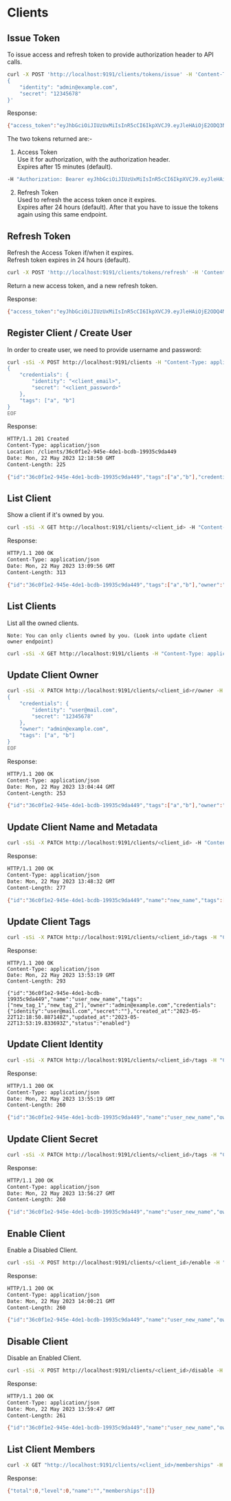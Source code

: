 # Clients

## Issue Token
To issue access and refresh token to provide authorization header to API calls.

```bash
curl -X POST 'http://localhost:9191/clients/tokens/issue' -H 'Content-Type: application/json' --data-raw '
{
    "identity": "admin@example.com",
    "secret": "12345678"
}'
```

Response:
```bash
{"access_token":"eyJhbGciOiJIUzUxMiIsInR5cCI6IkpXVCJ9.eyJleHAiOjE2ODQ3NTM3ODAsImlhdCI6MTY4NDc1Mjg4MCwiaXNzIjoiY2xpZW50cy5hdXRoIiwicm9sZSI6IiIsInN1YiI6IjVjNjQ4MTg1LTU3NTMtNGVlOS1iYWI2LTkzMjc4ZDdiMDZiNCIsInRhZyI6IiIsInR5cGUiOiJhY2Nlc3MifQ.qLt0t_mTN3IWRaawj6S2IfWa62n4LaXK3-6JmrjbcKomWgkvKe34v3vmKyW45kPmCOC0h3FGUFXap-slfj3Hhw","refresh_token":"eyJhbGciOiJIUzUxMiIsInR5cCI6IkpXVCJ9.eyJleHAiOjE2ODQ4MzkyODAsImlhdCI6MTY4NDc1Mjg4MCwiaXNzIjoiY2xpZW50cy5hdXRoIiwicm9sZSI6IiIsInN1YiI6IjVjNjQ4MTg1LTU3NTMtNGVlOS1iYWI2LTkzMjc4ZDdiMDZiNCIsInRhZyI6IiIsInR5cGUiOiJyZWZyZXNoIn0.nr1q4ECygWHBfTBSr2o3OMQJpbn3z0rzsEDCkkg3LRVTwf7r15o29fwcwbMvburvKbt5NBfV0BrXAn9TMb70RQ","access_type":"Bearer"}
```

The two tokens returned are:-

1. Access Token  
Use it for authorization, with the authorization header.  
Expires after 15 minutes (default).
```bash
-H "Authorization: Bearer eyJhbGciOiJIUzUxMiIsInR5cCI6IkpXVCJ9.eyJleHAiOjE2ODQ3NTM2ODUsImlhdCI6MTY4NDc1Mjc4NSwiaXNzIjoiY2xpZW50cy5hdXRoIiwicm9sZSI6IiIsInN1YiI6IjVjNjQ4MTg1LTU3NTMtNGVlOS1iYWI2LTkzMjc4ZDdiMDZiNCIsInRhZyI6IiIsInR5cGUiOiJhY2Nlc3MifQ.QFL2p6LHsXcp3kSQJTz3D3eNzv7nRFR7HMWNMg-LNHIUeK7k3nz6gvKRhC88SDTIoMxsL-2HWSVOotH6b9c6IQ"
```
2. Refresh Token  
Used to refresh the access token once it expires.  
Expires after 24 hours (default). After that you have to issue the tokens again using this same endpoint.  

## Refresh Token
Refresh the Access Token if/when it expires.  
Refresh token expires in 24 hours (default).

```bash
curl -X POST 'http://localhost:9191/clients/tokens/refresh' -H 'Content-Type: application/json' -H"Authorization: Bearer <refresh_token>"
```

Return a new access token, and a new refresh token.

Response:
```bash
{"access_token":"eyJhbGciOiJIUzUxMiIsInR5cCI6IkpXVCJ9.eyJleHAiOjE2ODQ4MTY4MTksImlhdCI6MTY4NDc2MjgxOSwiaXNzIjoiY2xpZW50cy5hdXRoIiwicm9sZSI6IiIsInN1YiI6IjVjNjQ4MTg1LTU3NTMtNGVlOS1iYWI2LTkzMjc4ZDdiMDZiNCIsInRhZyI6IiIsInR5cGUiOiJhY2Nlc3MifQ.X3dX8-KKqs1qwFt6piXl6w_utqfHnYa5VB7wOQOf-u4xKbh7NFKEfkIF-j2XY_2C3pVLRgBOHIiiKhsix9PpNQ","refresh_token":"eyJhbGciOiJIUzUxMiIsInR5cCI6IkpXVCJ9.eyJleHAiOjE2ODQ4NDkyMTksImlhdCI6MTY4NDc2MjgxOSwiaXNzIjoiY2xpZW50cy5hdXRoIiwicm9sZSI6IiIsInN1YiI6IjVjNjQ4MTg1LTU3NTMtNGVlOS1iYWI2LTkzMjc4ZDdiMDZiNCIsInRhZyI6IiIsInR5cGUiOiJyZWZyZXNoIn0.4SIxRD5CN1NBwl4dM7MD3Gd9jdaywY2kUwRgy4TBjNgpYqEyitqnUMsusYjQD-Z3Sub2bM7TDEw_So5XtJ7sWA","access_type":"Bearer"}
```

## Register Client / Create User
In order to create user, we need to provide username and password:

```bash
curl -sSi -X POST http://localhost:9191/clients -H "Content-Type: application/json" -d @- <<EOF
{
    "credentials": {
        "identity": "<client_email>",
        "secret": "<client_password>"
    },
    "tags": ["a", "b"]
}
EOF
```

Response:
```bash
HTTP/1.1 201 Created
Content-Type: application/json
Location: /clients/36c0f1e2-945e-4de1-bcdb-19935c9da449
Date: Mon, 22 May 2023 12:18:50 GMT
Content-Length: 225

{"id":"36c0f1e2-945e-4de1-bcdb-19935c9da449","tags":["a","b"],"credentials":{"identity":"user@mail.com","secret":""},"created_at":"2023-05-22T12:18:50.887148Z","updated_at":"2023-05-22T12:18:50.887148Z","status":"enabled"}
```

## List Client
Show a client if it's owned by you.
```bash
curl -sSi -X GET http://localhost:9191/clients/<client_id> -H "Content-Type: application/json" -H "Authorization: Bearer <access_token>"
```

Response:
```bash
HTTP/1.1 200 OK
Content-Type: application/json
Date: Mon, 22 May 2023 13:09:56 GMT
Content-Length: 313

{"id":"36c0f1e2-945e-4de1-bcdb-19935c9da449","tags":["a","b"],"owner":"admin@example.com","credentials":{"identity":"user@mail.com","secret":"$2a$10$PckXb4XF5sPoOkGbmdvyvuIJXWNgZdfEQrn6cw4zeOhqfNLtitvjS"},"created_at":"2023-05-22T12:18:50.887148Z","updated_at":"2023-05-22T13:04:44.438547Z","status":"enabled"}
```

## List Clients
List all the owned clients.  

```
Note: You can only clients owned by you. (Look into update client owner endpoint)
```  

```bash
curl -sSi -X GET http://localhost:9191/clients -H "Content-Type: application/json" -H "Authorization: Bearer <access_token>"
```

## Update Client Owner

```bash
curl -sSi -X PATCH http://localhost:9191/clients/<client_id>r/owner -H "Content-Type: application/json" -H "Authorization: Bearer <access_token>" -d @- <<EOF
{
    "credentials": {
        "identity": "user@mail.com",
        "secret": "12345678"
    },
    "owner": "admin@example.com",
    "tags": ["a", "b"]
}
EOF
```

Response:
```bash
HTTP/1.1 200 OK
Content-Type: application/json
Date: Mon, 22 May 2023 13:04:44 GMT
Content-Length: 253

{"id":"36c0f1e2-945e-4de1-bcdb-19935c9da449","tags":["a","b"],"owner":"admin@example.com","credentials":{"identity":"user@mail.com","secret":""},"created_at":"2023-05-22T12:18:50.887148Z","updated_at":"2023-05-22T13:04:44.438547Z","status":"enabled"}
```

## Update Client Name and Metadata
```bash
curl -sSi -X PATCH http://localhost:9191/clients/<client_id> -H "Content-Type: application/json" -H  "Authorization: Bearer <access_token>" -d '{"name": "new_name"}'
```

Response:
```bash
HTTP/1.1 200 OK
Content-Type: application/json
Date: Mon, 22 May 2023 13:48:32 GMT
Content-Length: 277

{"id":"36c0f1e2-945e-4de1-bcdb-19935c9da449","name":"new_name","tags":["a","b"],"owner":"admin@example.com","credentials":{"identity":"user@mail.com","secret":""},"created_at":"2023-05-22T12:18:50.887148Z","updated_at":"2023-05-22T13:48:32.215129Z","status":"enabled"}
```

## Update Client Tags
```bash
curl -sSi -X PATCH http://localhost:9191/clients/<client_id>/tags -H "Content-Type: application/json" -H  "Authorization: Bearer <access_token>" -d '{"tags": ["new_tag_1", "new_tag_2"]}'
```

Response:
```curl
HTTP/1.1 200 OK
Content-Type: application/json
Date: Mon, 22 May 2023 13:53:19 GMT
Content-Length: 293

{"id":"36c0f1e2-945e-4de1-bcdb-19935c9da449","name":"user_new_name","tags":["new_tag_1","new_tag_2"],"owner":"admin@example.com","credentials":{"identity":"user@mail.com","secret":""},"created_at":"2023-05-22T12:18:50.887148Z","updated_at":"2023-05-22T13:53:19.833693Z","status":"enabled"}
```

## Update Client Identity
```bash
curl -sSi -X PATCH http://localhost:9191/clients/<client_id>/tags -H "Content-Type: application/json" -H  "Authorization: Bearer <access_token>" -d '{"identity": "user_updated@email.com"}'
```

Response:
```bash
HTTP/1.1 200 OK
Content-Type: application/json
Date: Mon, 22 May 2023 13:55:19 GMT
Content-Length: 260

{"id":"36c0f1e2-945e-4de1-bcdb-19935c9da449","name":"user_new_name","owner":"admin@example.com","credentials":{"identity":"user@mail.com","secret":""},"created_at":"2023-05-22T12:18:50.887148Z","updated_at":"2023-05-22T13:55:19.882616Z","status":"enabled"}
```

## Update Client Secret
```bash
curl -sSi -X PATCH http://localhost:9191/clients/<client_id>/tags -H "Content-Type: application/json" -H  "Authorization: Bearer <access_token>" -d '{"secret": "87654321"}'
```

Response:
```bash
HTTP/1.1 200 OK
Content-Type: application/json
Date: Mon, 22 May 2023 13:56:27 GMT
Content-Length: 260

{"id":"36c0f1e2-945e-4de1-bcdb-19935c9da449","name":"user_new_name","owner":"admin@example.com","credentials":{"identity":"user@mail.com","secret":""},"created_at":"2023-05-22T12:18:50.887148Z","updated_at":"2023-05-22T13:56:27.840129Z","status":"enabled"}
```

## Enable Client
Enable a Disabled Client.

```bash
curl -sSi -X POST http://localhost:9191/clients/<client_id>/enable -H "Content-Type: application/json" -H  "Authorization: Bearer <access_token>"
```

Response:
```bash
HTTP/1.1 200 OK
Content-Type: application/json
Date: Mon, 22 May 2023 14:00:21 GMT
Content-Length: 260

{"id":"36c0f1e2-945e-4de1-bcdb-19935c9da449","name":"user_new_name","owner":"admin@example.com","credentials":{"identity":"user@mail.com","secret":""},"created_at":"2023-05-22T12:18:50.887148Z","updated_at":"2023-05-22T13:56:27.840129Z","status":"enabled"}
```

## Disable Client
Disable an Enabled Client.

```bash
curl -sSi -X POST http://localhost:9191/clients/<client_id>/disable -H "Content-Type: application/json" -H  "Authorization: Bearer <access_token>"
```

Response:
```bash
HTTP/1.1 200 OK
Content-Type: application/json
Date: Mon, 22 May 2023 13:59:47 GMT
Content-Length: 261

{"id":"36c0f1e2-945e-4de1-bcdb-19935c9da449","name":"user_new_name","owner":"admin@example.com","credentials":{"identity":"user@mail.com","secret":""},"created_at":"2023-05-22T12:18:50.887148Z","updated_at":"2023-05-22T13:56:27.840129Z","status":"disabled"}
```

## List Client Members

```bash
curl -X GET "http://localhost:9191/clients/<client_id>/memberships" -H 'Content-Type: application/json' -H  "Authorization: Bearer <access_token>"   ─╯
```

Response:
```bash
{"total":0,"level":0,"name":"","memberships":[]}
```
